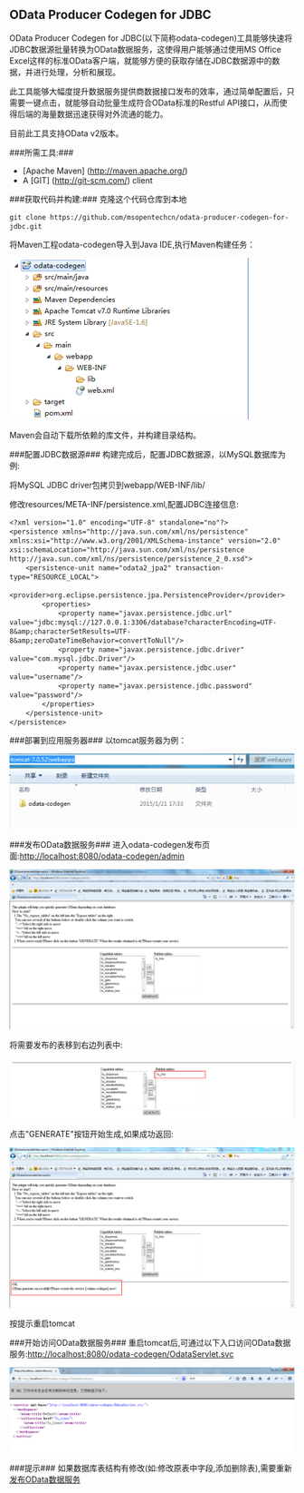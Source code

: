 
OData Producer Codegen for JDBC
---------------------------------------------------------

OData Producer Codegen for JDBC(以下简称odata-codegen)工具能够快速将JDBC数据源批量转换为OData数据服务，这使得用户能够通过使用MS Office Excel这样的标准OData客户端，就能够方便的获取存储在JDBC数据源中的数据，并进行处理，分析和展现。

此工具能够大幅度提升数据服务提供商数据接口发布的效率，通过简单配置后，只需要一键点击，就能够自动批量生成符合OData标准的Restful API接口，从而使得后端的海量数据迅速获得对外流通的能力。

目前此工具支持OData v2版本。

###所需工具:###
* [Apache Maven] (http://maven.apache.org/)
* A [GIT] (http://git-scm.com/) client

###获取代码并构建:###
克隆这个代码仓库到本地

    git clone https://github.com/msopentechcn/odata-producer-codegen-for-jdbc.git

将Maven工程odata-codegen导入到Java IDE,执行Maven构建任务：

![](/img/maven.png)

Maven会自动下载所依赖的库文件，并构建目录结构。

###配置JDBC数据源###
构建完成后，配置JDBC数据源，以MySQL数据库为例:

将MySQL JDBC driver包拷贝到webapp/WEB-INF/lib/

修改resources/META-INF/persistence.xml,配置JDBC连接信息:

	<?xml version="1.0" encoding="UTF-8" standalone="no"?>
	<persistence xmlns="http://java.sun.com/xml/ns/persistence"        
	xmlns:xsi="http://www.w3.org/2001/XMLSchema-instance" version="2.0" 	
	xsi:schemaLocation="http://java.sun.com/xml/ns/persistence  http://java.sun.com/xml/ns/persistence/persistence_2_0.xsd">
		<persistence-unit name="odata2_jpa2" transaction-type="RESOURCE_LOCAL">
			<provider>org.eclipse.persistence.jpa.PersistenceProvider</provider>
			<properties>
				<property name="javax.persistence.jdbc.url"  value="jdbc:mysql://127.0.0.1:3306/database?characterEncoding=UTF-8&amp;characterSetResults=UTF-8&amp;zeroDateTimeBehavior=convertToNull"/>
				<property name="javax.persistence.jdbc.driver" value="com.mysql.jdbc.Driver"/>
				<property name="javax.persistence.jdbc.user" value="username"/>
				<property name="javax.persistence.jdbc.password" value="password"/>
			</properties>
		</persistence-unit>
	</persistence>


###部署到应用服务器###
以tomcat服务器为例：

![](/img/deploy.png)

###<a name='id_1'></a>发布OData数据服务###
进入odata-codegen发布页面:[http://localhost:8080/odata-codegen/admin](http://localhost:8080/odata-codegen/admin)

![](/img/interceptor.png)

将需要发布的表移到右边列表中:

![](/img/right-table.png)

点击"GENERATE"按钮开始生成,如果成功返回:

![](/img/status-ok.png)

按提示重启tomcat

###开始访问OData数据服务###
重启tomcat后,可通过以下入口访问OData数据服务:[http://localhost:8080/odata-codegen/OdataServlet.svc](http://localhost:8080/odata-codegen/OdataServlet.svc)

![](/img/odata-servlet.png)

###提示###
如果数据库表结构有修改(如:修改原表中字段,添加删除表),需要重新[发布OData数据服务](#id_1)
